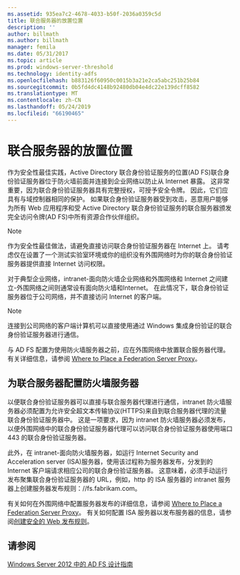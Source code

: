 ```yaml
---
ms.assetid: 935ea7c2-4678-4033-b50f-2036a0359c5d
title: 联合服务器的放置位置
description: ''
author: billmath
ms.author: billmath
manager: femila
ms.date: 05/31/2017
ms.topic: article
ms.prod: windows-server-threshold
ms.technology: identity-adfs
ms.openlocfilehash: b883126f60950c0015b3a21e2ca5abc251b25b84
ms.sourcegitcommit: 0b5fd4dc4148b92480db04e4dc22e139dcff8582
ms.translationtype: MT
ms.contentlocale: zh-CN
ms.lasthandoff: 05/24/2019
ms.locfileid: "66190465"
---
```

# <a name="where-to-place-a-federation-server"></a>联合服务器的放置位置

作为安全性最佳实践，Active Directory 联合身份验证服务的位置\(AD FS\)联合身份验证服务器位于防火墙前面并连接到企业网络以防止从 Internet 暴露。 这非常重要，因为联合身份验证服务器具有完整授权，可授予安全令牌。 因此，它们应具有与域控制器相同的保护。 如果联合身份验证服务器受到攻击，恶意用户能够为所有 Web 应用程序和受 Active Directory 联合身份验证服务的联合服务器颁发完全访问令牌\(AD FS\)中所有资源合作伙伴组织。  
  
> [!NOTE]  
> 作为安全性最佳做法，请避免直接访问联合身份验证服务器在 Internet 上。 请考虑仅在设置了一个测试实验室环境或你的组织没有外围网络时为你的联合身份验证服务器提供直接 Internet 访问权限。  
  
对于典型企业网络，intranet\-面向防火墙企业网络和外围网络和 Internet 之间建立\-外围网络之间则通常设有面向防火墙和Internet。 在此情况下，联合身份验证服务器位于公司网络，并不直接访问 Internet 的客户端。  
  
> [!NOTE]  
> 连接到公司网络的客户端计算机可以直接使用通过 Windows 集成身份验证的联合身份验证服务器进行通信。  
  
与 AD FS 配置为使用防火墙服务器之前，应在外围网络中放置联合服务器代理。 有关详细信息，请参阅 [Where to Place a Federation Server Proxy](Where-to-Place-a-Federation-Server-Proxy.md)。  
  
## <a name="configuring-your-firewall-servers-for-a-federation-server"></a>为联合服务器配置防火墙服务器  
以便联合身份验证服务器可以直接与联合服务器代理进行通信，intranet 防火墙服务器必须配置为允许安全超文本传输协议\(HTTPS\)来自到联合服务器代理的流量联合身份验证服务器中。 这是一项要求，因为 intranet 防火墙服务器必须发布，以便外围网络中的联合身份验证服务器代理可以访问联合身份验证服务器使用端口 443 的联合身份验证服务器。  
  
此外，在 intranet\-面向防火墙服务器，如运行 Internet Security and Acceleration server \(ISA\)服务器，使用该过程称为服务器发布，分发到的 Internet 客户端请求相应公司的联合身份验证服务器。 这意味着，必须手动运行发布聚集联合身份验证服务器的 URL，例如，http 的 ISA 服务器的 intranet 服务器上创建服务器发布规则：\/\/fs.fabrikam.com。  
  
有关如何在外围网络中配置服务器发布的详细信息，请参阅 [Where to Place a Federation Server Proxy](Where-to-Place-a-Federation-Server-Proxy.md)。 有关如何配置 ISA 服务器以发布服务器的信息，请参阅[创建安全的 Web 发布规则](https://go.microsoft.com/fwlink/?LinkId=75182)。  
  
## <a name="see-also"></a>请参阅
[Windows Server 2012 中的 AD FS 设计指南](AD-FS-Design-Guide-in-Windows-Server-2012.md)

